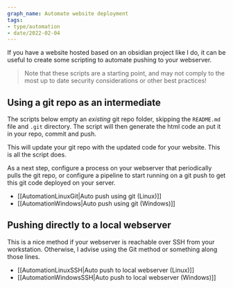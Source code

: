 ```yaml
---
graph_name: Automate website deployment 
tags:
- type/automation
- date/2022-02-04
---
```


If you have a website hosted based on an obsidian project like I do, it can be useful to create some scripting to automate pushing to your webserver.

> Note that these scripts are a starting point, and may not comply to the most up to date security considerations or other best practices!

## Using a git repo as an intermediate
The scripts below empty an *existing* git repo folder, skipping the `README.md` file and `.git` directory. The script will then generate the html code an put it in your repo, commit and push. 

This will update your git repo with the updated code for your website. This is all the script does. 

As a next step, configure a process on your webserver that periodically pulls the git repo, or configure a pipeline to start running on a git push to get this git code deployed on your server. 

- [[AutomationLinuxGit|Auto push using git (Linux)]]
- [[AutomationWindows|Auto push using git (Windows)]]

## Pushing directly to a local webserver
This is a nice method if your webserver is reachable over SSH from your workstation. Otherwise, I advise using the Git method or something along those lines.

- [[AutomationLinuxSSH|Auto push to local webserver (Linux)]]
- [[AutomationWindowsSSH|Auto push to local webserver (Windows)]]
